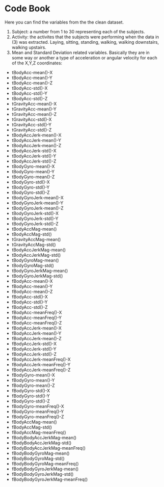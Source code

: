 # Code Book

Here you can find the variables from the the clean dataset.

1. Subject: a number from 1 to 30 representing each of the subjects.
2. Activity: the activites that the subjects were performing when the data in (3) was extracted. Laying, sitting, standing, walking, walking downstairs, walking upstairs.
3. Mean and Standard Deviation related variables. Basically they are in some way or another a type of acceleration or angular velocity for each of the X,Y,Z coordinates:
  * tBodyAcc-mean()-X 
  * tBodyAcc-mean()-Y 
  * tBodyAcc-mean()-Z 
  * tBodyAcc-std()-X 
  * tBodyAcc-std()-Y 
  * tBodyAcc-std()-Z 
  * tGravityAcc-mean()-X 
  * tGravityAcc-mean()-Y 
  * tGravityAcc-mean()-Z 
  * tGravityAcc-std()-X 
  * tGravityAcc-std()-Y 
  * tGravityAcc-std()-Z 
  * tBodyAccJerk-mean()-X 
  * tBodyAccJerk-mean()-Y 
  * tBodyAccJerk-mean()-Z 
  * tBodyAccJerk-std()-X 
  * tBodyAccJerk-std()-Y 
  * tBodyAccJerk-std()-Z 
  * tBodyGyro-mean()-X 
  * tBodyGyro-mean()-Y 
  * tBodyGyro-mean()-Z 
  * tBodyGyro-std()-X 
  * tBodyGyro-std()-Y 
  * tBodyGyro-std()-Z 
  * tBodyGyroJerk-mean()-X 
  * tBodyGyroJerk-mean()-Y 
  * tBodyGyroJerk-mean()-Z 
  * tBodyGyroJerk-std()-X 
  * tBodyGyroJerk-std()-Y 
  * tBodyGyroJerk-std()-Z 
  * tBodyAccMag-mean() 
  * tBodyAccMag-std() 
  * tGravityAccMag-mean() 
  * tGravityAccMag-std() 
  * tBodyAccJerkMag-mean() 
  * tBodyAccJerkMag-std() 
  * tBodyGyroMag-mean() 
  * tBodyGyroMag-std() 
  * tBodyGyroJerkMag-mean() 
  * tBodyGyroJerkMag-std() 
  * fBodyAcc-mean()-X 
  * fBodyAcc-mean()-Y 
  * fBodyAcc-mean()-Z 
  * fBodyAcc-std()-X 
  * fBodyAcc-std()-Y 
  * fBodyAcc-std()-Z 
  * fBodyAcc-meanFreq()-X 
  * fBodyAcc-meanFreq()-Y 
  * fBodyAcc-meanFreq()-Z 
  * fBodyAccJerk-mean()-X 
  * fBodyAccJerk-mean()-Y 
  * fBodyAccJerk-mean()-Z 
  * fBodyAccJerk-std()-X 
  * fBodyAccJerk-std()-Y 
  * fBodyAccJerk-std()-Z 
  * fBodyAccJerk-meanFreq()-X 
  * fBodyAccJerk-meanFreq()-Y 
  * fBodyAccJerk-meanFreq()-Z 
  * fBodyGyro-mean()-X 
  * fBodyGyro-mean()-Y 
  * fBodyGyro-mean()-Z 
  * fBodyGyro-std()-X 
  * fBodyGyro-std()-Y 
  * fBodyGyro-std()-Z 
  * fBodyGyro-meanFreq()-X 
  * fBodyGyro-meanFreq()-Y 
  * fBodyGyro-meanFreq()-Z 
  * fBodyAccMag-mean() 
  * fBodyAccMag-std() 
  * fBodyAccMag-meanFreq() 
  * fBodyBodyAccJerkMag-mean() 
  * fBodyBodyAccJerkMag-std() 
  * fBodyBodyAccJerkMag-meanFreq() 
  * fBodyBodyGyroMag-mean() 
  * fBodyBodyGyroMag-std() 
  * fBodyBodyGyroMag-meanFreq() 
  * fBodyBodyGyroJerkMag-mean() 
  * fBodyBodyGyroJerkMag-std() 
  * fBodyBodyGyroJerkMag-meanFreq()
